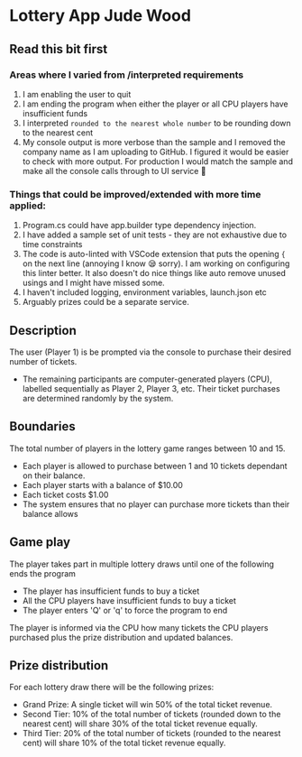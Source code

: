 # Lottery App Jude Wood

## Read this bit first

### Areas where I varied from /interpreted requirements
1. I am enabling the user to quit 
2. I am ending the program when either the player or all CPU players have insufficient funds
3. I interpreted `rounded to the nearest whole number` to be rounding down to the nearest cent
4. My console output is more verbose than the sample and I removed the company name as I am uploading to GitHub. I figured it would be easier to check with more output. For production I would match the sample and make all the console calls through to UI service 🙂

### Things that could be improved/extended with more time applied:
1. Program.cs could have app.builder type dependency injection. 
2. I have added a sample set of unit tests - they are not exhaustive due to time constraints
3. The code is auto-linted with VSCode extension that puts the opening `{` on the next line (annoying I know 😪 sorry). I am working on configuring this linter better. It also doesn't do nice things like auto remove unused usings and I might have missed some.
4. I haven't included logging, environment variables, launch.json etc
5. Arguably prizes could be a separate service.

## Description

The user (Player 1) is be prompted via the console to purchase their desired number of tickets.
- The remaining participants are computer-generated players (CPU),
labelled sequentially as Player 2, Player 3, etc. Their ticket purchases are determined randomly by the system.

## Boundaries
The total number of players in the lottery game ranges
between 10 and 15.
- Each player is allowed to purchase between 1 and 10 tickets dependant on their balance.
- Each player starts with a balance of $10.00
- Each ticket costs $1.00
- The system ensures that no player can purchase more tickets than their balance allows

## Game play

The player takes part in multiple lottery draws until one of the following ends the program
- The player has insufficient funds to buy a ticket
- All the CPU players have insufficient funds to buy a ticket
- The player enters 'Q' or 'q' to force the program to end

The player is informed via the CPU how many tickets the CPU players purchased plus the prize distribution and updated balances.

## Prize distribution
For each lottery draw there will be the following prizes: 

- Grand Prize: A single ticket will win 50% of the total ticket revenue.
- Second Tier: 10% of the total number of tickets (rounded down to the nearest cent) will share 30% of the total ticket revenue equally.
- Third Tier: 20% of the total number of tickets (rounded to the nearest cent) will share 10% of the total ticket revenue equally.

